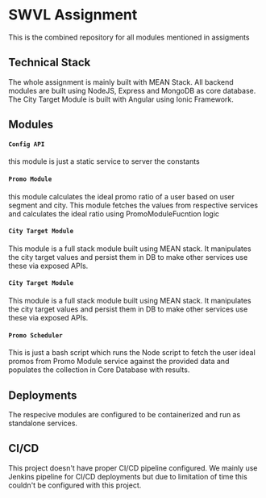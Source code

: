 # SWVL Assignment #

This is the combined repository for all modules mentioned in assigments

## Technical Stack ##
The whole assignment is mainly built with MEAN Stack. All backend modules are built using NodeJS, Express and MongoDB as core database. The City Target Module is built with Angular using Ionic Framework.


## Modules ##
#### `Config API` ####
this module is just a static service to server the constants

#### `Promo Module` ####
this module calculates the ideal promo ratio of a user based on user segment and city. This module fetches the values from respective services and calculates the ideal ratio using PromoModuleFucntion logic

#### `City Target Module` ####
This module is a full stack module built using MEAN stack. It manipulates the city target values and persist them in DB to make other services use these via exposed APIs.

#### `City Target Module` ####
This module is a full stack module built using MEAN stack. It manipulates the city target values and persist them in DB to make other services use these via exposed APIs.


#### `Promo Scheduler` ####
This is just a bash script which runs the Node script to fetch the user ideal promos from Promo Module service against the provided data and populates the collection in Core Database with results.

## Deployments ##
The respecive modules are configured to be containerized and run as standalone services. 

## CI/CD ##
This project doesn't have proper CI/CD pipeline configured. We mainly use Jenkins pipeline for CI/CD deployments but due to limitation of time this couldn't be configured with this project.